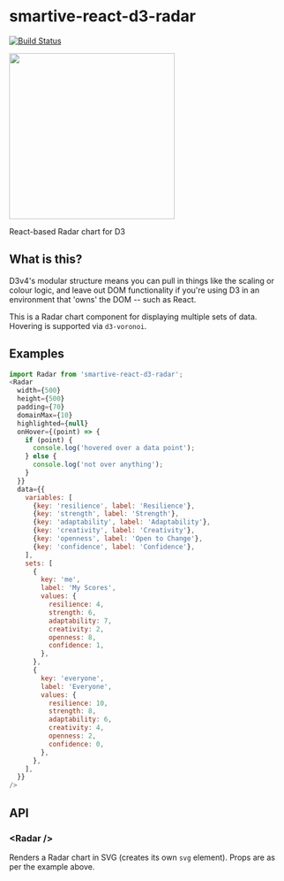 # smartive-react-d3-radar

[![Build Status](https://travis-ci.org/smartive/smartive-react-d3-radar.svg?branch=master)](https://travis-ci.org/smartive/smartive-react-d3-radar)

<img src="http://i.imgur.com/rgJ7bXi.png" width="300">

React-based Radar chart for D3

## What is this?

D3v4's modular structure means you can pull in things like the scaling or colour logic, and leave out DOM functionality if you're using D3 in an environment that 'owns' the DOM -- such as React.

This is a Radar chart component for displaying multiple sets of data. Hovering is supported via `d3-voronoi`.

## Examples

```js
import Radar from 'smartive-react-d3-radar';
<Radar
  width={500}
  height={500}
  padding={70}
  domainMax={10}
  highlighted={null}
  onHover={(point) => {
    if (point) {
      console.log('hovered over a data point');
    } else {
      console.log('not over anything');
    }
  }}
  data={{
    variables: [
      {key: 'resilience', label: 'Resilience'},
      {key: 'strength', label: 'Strength'},
      {key: 'adaptability', label: 'Adaptability'},
      {key: 'creativity', label: 'Creativity'},
      {key: 'openness', label: 'Open to Change'},
      {key: 'confidence', label: 'Confidence'},
    ],
    sets: [
      {
        key: 'me',
        label: 'My Scores',
        values: {
          resilience: 4,
          strength: 6,
          adaptability: 7,
          creativity: 2,
          openness: 8,
          confidence: 1,
        },
      },
      {
        key: 'everyone',
        label: 'Everyone',
        values: {
          resilience: 10,
          strength: 8,
          adaptability: 6,
          creativity: 4,
          openness: 2,
          confidence: 0,
        },
      },
    ],
  }}
/>
```
## API

### &lt;Radar />

Renders a Radar chart in SVG (creates its own `svg` element). Props are as per the example above.
